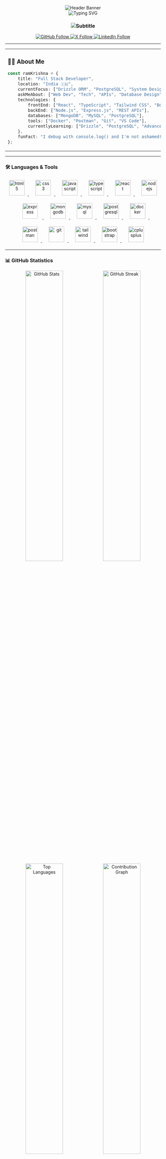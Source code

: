 <div align="center">
  <img src="https://capsule-render.vercel.app/api?type=waving&color=gradient&customColorList=12,14,20,24&height=200&section=header&text=Ram%20Krishna&fontSize=80&fontColor=fff&animation=twinkling&fontAlignY=35&desc=Full%20Stack%20Developer%20%7C%20Building%20The%20Future&descAlignY=55&descSize=20" alt="Header Banner" />
</div>

<div align="center">
  <picture>
    <source media="(prefers-color-scheme: dark)" srcset="https://readme-typing-svg.demolab.com?font=Fira+Code&size=28&duration=3000&pause=1000&color=A855F7&center=true&vCenter=true&multiline=true&repeat=true&width=600&height=100&lines=Hey+there!+I'm+Ram+Krishna+%F0%9F%91%8B;Full+Stack+Developer+%F0%9F%9A%80">
    <img alt="Typing SVG" src="https://readme-typing-svg.demolab.com?font=Fira+Code&size=28&duration=3000&pause=1000&color=A855F7&center=true&vCenter=true&multiline=true&repeat=true&width=600&height=100&lines=Hey+there!+I'm+Ram+Krishna+%F0%9F%91%8B;Full+Stack+Developer+%F0%9F%9A%80">
  </picture>
</div>

<h3 align="center">
  <img src="https://readme-typing-svg.demolab.com?font=Fira+Code&size=22&duration=2000&pause=1000&color=6366F1&center=true&vCenter=true&width=600&lines=Building+Scalable+Web+Applications+%F0%9F%92%BB;Always+Learning+New+Technologies+%F0%9F%8C%B1;Turning+Coffee+into+Code+%E2%98%95" alt="Subtitle" />
</h3>

<div align="center">
  
  <a href="https://github.com/byteops02?tab=followers" target="_blank">
    <img src="https://img.shields.io/github/followers/byteops02?label=Follow%20on%20GitHub&style=for-the-badge&color=blueviolet&logo=github" alt="GitHub Follow" />
  </a>
  <a href="https://x.com/krishnarammhd" target="_blank">
    <img src="https://img.shields.io/twitter/follow/krishnarammhd?style=for-the-badge&logo=X&color=blueviolet&label=Follow%20on%20X" alt="X Follow" />
  </a>
  <a href="https://www.linkedin.com/in/ram-krishna-419528287/" target="_blank">
    <img src="https://img.shields.io/badge/Follow%20on%20LinkedIn-555555?style=for-the-badge&logo=linkedin&logoColor=white" alt="LinkedIn Follow" />
  </a>
  
</div>

---

<table>
<tr>
<td width="50%" valign="top">

### 👨‍💻 About Me

```typescript
const ramKrishna = {
    title: "Full Stack Developer",
    location: "India 🇮🇳",
    currentFocus: ["Drizzle ORM", "PostgreSQL", "System Design"],
    askMeAbout: ["Web Dev", "Tech", "APIs", "Database Design"],
    technologies: {
        frontEnd: ["React", "TypeScript", "Tailwind CSS", "Bootstrap"],
        backEnd: ["Node.js", "Express.js", "REST APIs"],
        databases: ["MongoDB", "MySQL", "PostgreSQL"],
        tools: ["Docker", "Postman", "Git", "VS Code"],
        currentlyLearning: ["Drizzle", "PostgreSQL", "Advanced System Design"]
    },
    funFact: "I debug with console.log() and I'm not ashamed! 😄"
};
```

</td>
<td width="50%" valign="top">

<div align="center">
  <img src="https://media.giphy.com/media/qgQUggAc3Pfv687qPC/giphy.gif" alt="Coding GIF" width="100%" />
  
  <img src="https://media.giphy.com/media/L1R1tvI9svkIWwpVYr/giphy.gif" alt="Coding Animation" width="100%" style="margin-top: 20px;" />
</div>

</td>
</tr>
</table>

---

### 🛠️ Languages & Tools

<p align="center">
  <a href="https://www.w3.org/html/" target="_blank" rel="noreferrer">
    <img src="https://cdn.jsdelivr.net/gh/devicons/devicon/icons/html5/html5-original.svg" alt="html5" width="50" height="50" style="margin: 10px;"/>
  </a>
  &nbsp;&nbsp;
  <a href="https://www.w3schools.com/css/" target="_blank" rel="noreferrer">
    <img src="https://cdn.jsdelivr.net/gh/devicons/devicon/icons/css3/css3-original.svg" alt="css3" width="50" height="50" style="margin: 10px;"/>
  </a>
  &nbsp;&nbsp;
  <a href="https://developer.mozilla.org/en-US/docs/Web/JavaScript" target="_blank" rel="noreferrer">
    <img src="https://cdn.jsdelivr.net/gh/devicons/devicon/icons/javascript/javascript-original.svg" alt="javascript" width="50" height="50" style="margin: 10px;"/>
  </a>
  &nbsp;&nbsp;
  <a href="https://www.typescriptlang.org/" target="_blank" rel="noreferrer">
    <img src="https://cdn.jsdelivr.net/gh/devicons/devicon/icons/typescript/typescript-original.svg" alt="typescript" width="50" height="50" style="margin: 10px;"/>
  </a>
  &nbsp;&nbsp;
  <a href="https://reactjs.org/" target="_blank" rel="noreferrer">
    <img src="https://cdn.jsdelivr.net/gh/devicons/devicon/icons/react/react-original.svg" alt="react" width="50" height="50" style="margin: 10px;"/>
  </a>
  &nbsp;&nbsp;
  <a href="https://nodejs.org" target="_blank" rel="noreferrer">
    <img src="https://cdn.jsdelivr.net/gh/devicons/devicon/icons/nodejs/nodejs-original.svg" alt="nodejs" width="50" height="50" style="margin: 10px;"/>
  </a>
  &nbsp;&nbsp;
  <a href="https://expressjs.com" target="_blank" rel="noreferrer">
    <img src="https://cdn.jsdelivr.net/gh/devicons/devicon/icons/express/express-original.svg" alt="express" width="50" height="50" style="margin: 10px; background:white; border-radius:8px; padding:5px;"/>
  </a>
  &nbsp;&nbsp;
  <a href="https://www.mongodb.com/" target="_blank" rel="noreferrer">
    <img src="https://cdn.jsdelivr.net/gh/devicons/devicon/icons/mongodb/mongodb-original.svg" alt="mongodb" width="50" height="50" style="margin: 10px;"/>
  </a>
  &nbsp;&nbsp;
  <a href="https://www.mysql.com/" target="_blank" rel="noreferrer">
    <img src="https://cdn.jsdelivr.net/gh/devicons/devicon/icons/mysql/mysql-original.svg" alt="mysql" width="50" height="50" style="margin: 10px;"/>
  </a>
  &nbsp;&nbsp;
  <a href="https://www.postgresql.org" target="_blank" rel="noreferrer">
    <img src="https://cdn.jsdelivr.net/gh/devicons/devicon/icons/postgresql/postgresql-original.svg" alt="postgresql" width="50" height="50" style="margin: 10px;"/>
  </a>
  &nbsp;&nbsp;
  <a href="https://www.docker.com/" target="_blank" rel="noreferrer">
    <img src="https://cdn.jsdelivr.net/gh/devicons/devicon/icons/docker/docker-original.svg" alt="docker" width="50" height="50" style="margin: 10px;"/>
  </a>
  &nbsp;&nbsp;
  <a href="https://postman.com" target="_blank" rel="noreferrer">
    <img src="https://cdn.jsdelivr.net/gh/devicons/devicon/icons/postman/postman-original.svg" alt="postman" width="50" height="50" style="margin: 10px;"/>
  </a>
  &nbsp;&nbsp;
  <a href="https://git-scm.com/" target="_blank" rel="noreferrer">
    <img src="https://cdn.jsdelivr.net/gh/devicons/devicon/icons/git/git-original.svg" alt="git" width="50" height="50" style="margin: 10px;"/>
  </a>
  &nbsp;&nbsp;
  <a href="https://tailwindcss.com/" target="_blank" rel="noreferrer">
    <img src="https://www.vectorlogo.zone/logos/tailwindcss/tailwindcss-icon.svg" alt="tailwind" width="50" height="50" style="margin: 10px;"/>
  </a>
  &nbsp;&nbsp;
  <a href="https://getbootstrap.com" target="_blank" rel="noreferrer">
    <img src="https://cdn.jsdelivr.net/gh/devicons/devicon/icons/bootstrap/bootstrap-original.svg" alt="bootstrap" width="50" height="50" style="margin: 10px;"/>
  </a>
  &nbsp;&nbsp;
  <a href="https://www.w3schools.com/cpp/" target="_blank" rel="noreferrer">
    <img src="https://cdn.jsdelivr.net/gh/devicons/devicon/icons/cplusplus/cplusplus-original.svg" alt="cplusplus" width="50" height="50" style="margin: 10px;"/>
  </a>
</p>

---

### 📊 GitHub Statistics

<div align="center">
  <img width="49%" src="https://github-readme-stats.vercel.app/api?username=byteops02&show_icons=true&theme=tokyonight&hide_border=true&count_private=true" alt="GitHub Stats" />
  <img width="49%" src="https://github-readme-streak-stats.herokuapp.com/?user=byteops02&theme=tokyonight&hide_border=true" alt="GitHub Streak" />
</div>

<div align="center">
  <img width="49%" src="https://github-readme-stats.vercel.app/api/top-langs/?username=byteops02&layout=donut&theme=tokyonight&hide_border=true&langs_count=6" alt="Top Languages" />
  <img width="49%" src="https://github-readme-activity-graph.vercel.app/graph?username=byteops02&theme=tokyo-night&hide_border=true&area=true" alt="Contribution Graph" />
</div>

---

### 🤝 Connect with Me

<p align="center">
  <a href="https://x.com/krishnarammhd" target="_blank">
    <img src="https://raw.githubusercontent.com/rahuldkjain/github-profile-readme-generator/master/src/images/icons/Social/twitter.svg" alt="twitter" height="50" width="60" style="margin: 0 10px;" />
  </a>
  &nbsp;&nbsp;
  <a href="https://www.linkedin.com/in/ram-krishna-419528287/" target="_blank">
    <img src="https://raw.githubusercontent.com/rahuldkjain/github-profile-readme-generator/master/src/images/icons/Social/linked-in-alt.svg" alt="linkedin" height="50" width="60" style="margin: 0 10px;" />
  </a>
  &nbsp;&nbsp;
  <a href="https://instagram.com/real.ramkrishna" target="_blank">
    <img src="https://raw.githubusercontent.com/rahuldkjain/github-profile-readme-generator/master/src/images/icons/Social/instagram.svg" alt="instagram" height="50" width="60" style="margin: 0 10px;" />
  </a>
  &nbsp;&nbsp;
  <a href="https://leetcode.com" target="_blank">
    <img src="https://raw.githubusercontent.com/rahuldkjain/github-profile-readme-generator/master/src/images/icons/Social/leet-code.svg" alt="leetcode" height="50" width="60" style="margin: 0 10px;" />
  </a>
  &nbsp;&nbsp;
  <a href="mailto:krishnarammhd@gmail.com">
    <img src="https://cdn.jsdelivr.net/gh/devicons/devicon/icons/google/google-original.svg" alt="email" height="50" width="60" style="margin: 0 10px;" />
  </a>
</p>

---

### 💭 Random Dev Quote

<div align="center">
  
![](https://quotes-github-readme.vercel.app/api?type=horizontal&theme=tokyonight)

</div>

---

<div align="center">
  
### 💡 *"Code is like humor. When you have to explain it, it's bad."* – Cory House

### Show some ❤️ by starring ⭐ some of my repositories!

</div>

---

<div align="center">
  <img src="https://capsule-render.vercel.app/api?type=waving&color=gradient&customColorList=12,14,20,24&height=100&section=footer" alt="Footer" />
</div>
